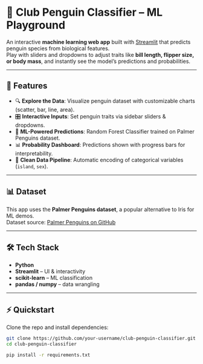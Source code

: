 # 🐧 Club Penguin Classifier – ML Playground  

An interactive **machine learning web app** built with [Streamlit](https://streamlit.io/) that predicts penguin species from biological features.  
Play with sliders and dropdowns to adjust traits like **bill length, flipper size, or body mass**, and instantly see the model’s predictions and probabilities.  

---

## 🚀 Features  
- 🔍 **Explore the Data**: Visualize penguin dataset with customizable charts (scatter, bar, line, area).  
- 🎛️ **Interactive Inputs**: Set penguin traits via sidebar sliders & dropdowns.  
- 🤖 **ML-Powered Predictions**: Random Forest Classifier trained on Palmer Penguins dataset.  
- 📊 **Probability Dashboard**: Predictions shown with progress bars for interpretability.  
- 🧹 **Clean Data Pipeline**: Automatic encoding of categorical variables (`island`, `sex`).  

---

## 📊 Dataset  
This app uses the **Palmer Penguins dataset**, a popular alternative to Iris for ML demos.  
Dataset source: [Palmer Penguins on GitHub](https://github.com/allisonhorst/palmerpenguins)  

---

## 🛠️ Tech Stack  
- **Python**  
- **Streamlit** – UI & interactivity  
- **scikit-learn** – ML classification  
- **pandas / numpy** – data wrangling  

---

## ⚡ Quickstart  

Clone the repo and install dependencies:  

```bash
git clone https://github.com/your-username/club-penguin-classifier.git
cd club-penguin-classifier

pip install -r requirements.txt
